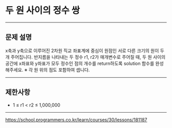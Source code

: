 # 두 원 사이의 정수 쌍

---

## 문제 설명

x축과 y축으로 이루어진 2차원 직교 좌표계에 중심이 원점인 서로 다른 크기의 원이 두 개 주어집니다. 반지름을 나타내는 두 정수 r1, r2가 매개변수로 주어질 때, 두 원 사이의 공간에 x좌표와 y좌표가 모두 정수인 점의 개수를 return하도록 solution 함수를 완성해주세요.
※ 각 원 위의 점도 포함하여 셉니다.

---

## 제한사항

- 1 ≤ r1 < r2 ≤ 1,000,000

---

https://school.programmers.co.kr/learn/courses/30/lessons/181187
